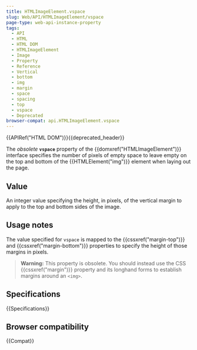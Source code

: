 ```yaml
---
title: HTMLImageElement.vspace
slug: Web/API/HTMLImageElement/vspace
page-type: web-api-instance-property
tags:
  - API
  - HTML
  - HTML DOM
  - HTMLImageElement
  - Image
  - Property
  - Reference
  - Vertical
  - bottom
  - img
  - margin
  - space
  - spacing
  - top
  - vspace
  - Deprecated
browser-compat: api.HTMLImageElement.vspace
---
```


{{APIRef("HTML DOM")}}{{deprecated_header}}

The _obsolete_ **`vspace`** property of the
{{domxref("HTMLImageElement")}} interface specifies the number of pixels of empty space
to leave empty on the top and bottom of the {{HTMLElement("img")}} element when laying
out the page.

## Value

An integer value specifying the height, in pixels, of the vertical margin to apply to
the top and bottom sides of the image.

## Usage notes

The value specified for `vspace` is mapped to the {{cssxref("margin-top")}}
and {{cssxref("margin-bottom")}} properties to specify the height of those margins in
pixels.

> **Warning:** This property is obsolete. You should instead use the CSS
> {{cssxref("margin")}} property and its longhand forms to establish margins around
> an `<img>`.

## Specifications

{{Specifications}}

## Browser compatibility

{{Compat}}
